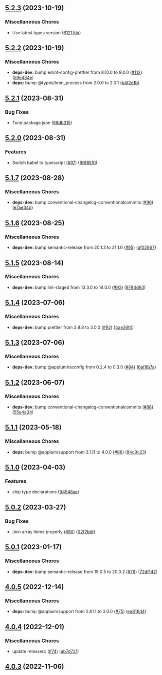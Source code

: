 ## [5.2.3](https://github.com/appium/appium-xcode/compare/v5.2.2...v5.2.3) (2023-10-19)


### Miscellaneous Chores

* Use latest types version ([61217da](https://github.com/appium/appium-xcode/commit/61217dac261fc6eece952565268eacf66f399a87))

## [5.2.2](https://github.com/appium/appium-xcode/compare/v5.2.1...v5.2.2) (2023-10-19)


### Miscellaneous Chores

* **deps-dev:** bump eslint-config-prettier from 8.10.0 to 9.0.0 ([#112](https://github.com/appium/appium-xcode/issues/112)) ([59e434e](https://github.com/appium/appium-xcode/commit/59e434efc171b664f0fa79a310dbc067d24c801e))
* **deps:** bump @types/teen_process from 2.0.0 to 2.0.1 ([b4f2e1b](https://github.com/appium/appium-xcode/commit/b4f2e1b9244b1d607b58600fa5ca9f7828da3600))

## [5.2.1](https://github.com/appium/appium-xcode/compare/v5.2.0...v5.2.1) (2023-08-31)


### Bug Fixes

* Tune package.json ([98db315](https://github.com/appium/appium-xcode/commit/98db315fc7b7614a86757dfb31b1bae2ea9ed2b2))

## [5.2.0](https://github.com/appium/appium-xcode/compare/v5.1.7...v5.2.0) (2023-08-31)


### Features

* Switch babel to typescript ([#97](https://github.com/appium/appium-xcode/issues/97)) ([96f85f0](https://github.com/appium/appium-xcode/commit/96f85f0f69fd329503b709c902ab614a6091dfe6))

## [5.1.7](https://github.com/appium/appium-xcode/compare/v5.1.6...v5.1.7) (2023-08-28)


### Miscellaneous Chores

* **deps-dev:** bump conventional-changelog-conventionalcommits ([#96](https://github.com/appium/appium-xcode/issues/96)) ([e7ae34d](https://github.com/appium/appium-xcode/commit/e7ae34d9921ba3eaa4acb3ed0b3d7568d02b6868))

## [5.1.6](https://github.com/appium/appium-xcode/compare/v5.1.5...v5.1.6) (2023-08-25)


### Miscellaneous Chores

* **deps-dev:** bump semantic-release from 20.1.3 to 21.1.0 ([#95](https://github.com/appium/appium-xcode/issues/95)) ([af02967](https://github.com/appium/appium-xcode/commit/af029671930ff23bb29a39025f2deedcf12591d4))

## [5.1.5](https://github.com/appium/appium-xcode/compare/v5.1.4...v5.1.5) (2023-08-14)


### Miscellaneous Chores

* **deps-dev:** bump lint-staged from 13.3.0 to 14.0.0 ([#93](https://github.com/appium/appium-xcode/issues/93)) ([9784d60](https://github.com/appium/appium-xcode/commit/9784d60ac9ae45475f36acba4076ba2774f87029))

## [5.1.4](https://github.com/appium/appium-xcode/compare/v5.1.3...v5.1.4) (2023-07-06)


### Miscellaneous Chores

* **deps-dev:** bump prettier from 2.8.8 to 3.0.0 ([#92](https://github.com/appium/appium-xcode/issues/92)) ([4ae26f4](https://github.com/appium/appium-xcode/commit/4ae26f420f5fc5ad4e31d93caca3c68c96526b70))

## [5.1.3](https://github.com/appium/appium-xcode/compare/v5.1.2...v5.1.3) (2023-07-06)


### Miscellaneous Chores

* **deps-dev:** bump @appium/tsconfig from 0.2.4 to 0.3.0 ([#84](https://github.com/appium/appium-xcode/issues/84)) ([6af8b7a](https://github.com/appium/appium-xcode/commit/6af8b7aecb87519a89fccd1a0a0a0d379eb08d7b))

## [5.1.2](https://github.com/appium/appium-xcode/compare/v5.1.1...v5.1.2) (2023-06-07)


### Miscellaneous Chores

* **deps-dev:** bump conventional-changelog-conventionalcommits ([#88](https://github.com/appium/appium-xcode/issues/88)) ([55e4a34](https://github.com/appium/appium-xcode/commit/55e4a3489a2c52d1704ba8d4e0b44604b3ee13d7))

## [5.1.1](https://github.com/appium/appium-xcode/compare/v5.1.0...v5.1.1) (2023-05-18)


### Miscellaneous Chores

* **deps:** bump @appium/support from 3.1.11 to 4.0.0 ([#86](https://github.com/appium/appium-xcode/issues/86)) ([84c9c23](https://github.com/appium/appium-xcode/commit/84c9c23ab6ce421a96ec3c0426d68c409f0a6325))

## [5.1.0](https://github.com/appium/appium-xcode/compare/v5.0.2...v5.1.0) (2023-04-03)


### Features

* ship type declarations ([94548ae](https://github.com/appium/appium-xcode/commit/94548ae4d3728b982d0e818efeedbd4b55ffc955))

## [5.0.2](https://github.com/appium/appium-xcode/compare/v5.0.1...v5.0.2) (2023-03-27)


### Bug Fixes

* Join array items properly ([#80](https://github.com/appium/appium-xcode/issues/80)) ([02f7bbf](https://github.com/appium/appium-xcode/commit/02f7bbfe7a16386094f3ec34a516a2b39a4e2fae))

## [5.0.1](https://github.com/appium/appium-xcode/compare/v5.0.0...v5.0.1) (2023-01-17)


### Miscellaneous Chores

* **deps-dev:** bump semantic-release from 19.0.5 to 20.0.2 ([#76](https://github.com/appium/appium-xcode/issues/76)) ([72df142](https://github.com/appium/appium-xcode/commit/72df1426d3d1d400b554fe5d4d2345ceaacd6059))

## [4.0.5](https://github.com/appium/appium-xcode/compare/v4.0.4...v4.0.5) (2022-12-14)


### Miscellaneous Chores

* **deps:** bump @appium/support from 2.61.1 to 3.0.0 ([#75](https://github.com/appium/appium-xcode/issues/75)) ([ea818d4](https://github.com/appium/appium-xcode/commit/ea818d4b2505e5921b8e9b526e47174d0cca50e7))

## [4.0.4](https://github.com/appium/appium-xcode/compare/v4.0.3...v4.0.4) (2022-12-01)


### Miscellaneous Chores

* update releaserc ([#74](https://github.com/appium/appium-xcode/issues/74)) ([ab7d721](https://github.com/appium/appium-xcode/commit/ab7d721c479e1fa70395159aadd969048e2fea47))

## [4.0.3](https://github.com/appium/appium-xcode/compare/v4.0.2...v4.0.3) (2022-11-06)
